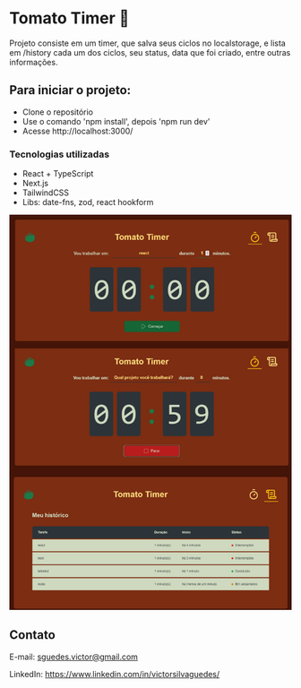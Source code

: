 # Tomato Timer 🍅
Projeto consiste em um timer, que salva seus ciclos no localstorage, e lista em /history cada um dos ciclos, seu status, data que foi criado, entre outras informações.

## Para iniciar o projeto:
- Clone o repositório
- Use o comando 'npm install', depois 'npm run dev'
- Acesse http://localhost:3000/

### Tecnologias utilizadas
- React + TypeScript
- Next.js
- TailwindCSS
- Libs: date-fns, zod, react hookform

![preview](.github/tomato-timer.png)

## Contato

E-mail:
sguedes.victor@gmail.com

LinkedIn:
https://www.linkedin.com/in/victorsilvaguedes/
